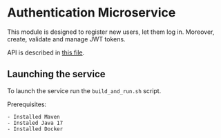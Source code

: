 # Authentication Microservice

This module is designed to register new users, let them
log in. Moreover, create, validate and manage JWT tokens.

API is described in [this file](specs.openapi.yml).

## Launching the service
To launch the service run the `build_and_run.sh` script.

Prerequisites:

    - Installed Maven
    - Instaled Java 17
    - Installed Docker